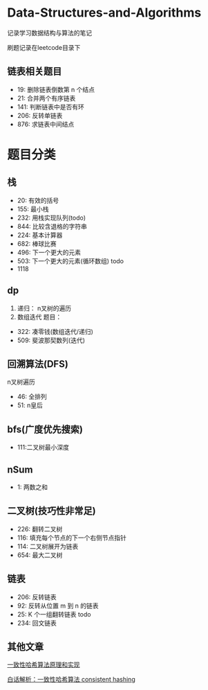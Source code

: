 # Data-Structures-and-Algorithms
记录学习数据结构与算法的笔记

刷题记录在leetcode目录下
## 链表相关题目
* 19: 删除链表倒数第 n 个结点
* 21: 合并两个有序链表
* 141: 判断链表中是否有环
* 206: 反转单链表
* 876: 求链表中间结点

# 题目分类
## 栈
* 20: 有效的括号
* 155: 最小栈
* 232: 用栈实现队列(todo)
* 844: 比较含退格的字符串
* 224: 基本计算器
* 682: 棒球比赛
* 496: 下一个更大的元素
* 503: 下一个更大的元素(循环数组) todo
* 1118

## dp
1. 递归： n叉树的遍历
2. 数组迭代
题目：
* 322: 凑零钱(数组迭代/递归)
* 509: 斐波那契数列(迭代)


## 回溯算法(DFS)
n叉树遍历
* 46: 全排列
* 51: n皇后

## bfs(广度优先搜索)
* 111:二叉树最小深度

## nSum
* 1: 两数之和


## 二叉树(技巧性非常足)
* 226: 翻转二叉树
* 116: 填充每个节点的下一个右侧节点指针
* 114: 二叉树展开为链表
* 654: 最大二叉树

## 链表
* 206: 反转链表
* 92: 反转从位置 m 到 n 的链表
* 25: K 个一组翻转链表 todo
* 234: 回文链表

## 其他文章
[一致性哈希算法原理和实现](https://www.jianshu.com/p/92588bbe8a22)

[白话解析：一致性哈希算法 consistent hashing](http://www.zsythink.net/archives/1182)